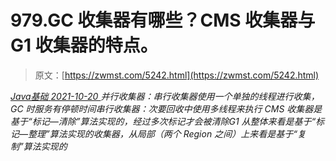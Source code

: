 <!--yml
category: 未分类
date: 0001-01-01 00:00:00
--->

# 979.GC 收集器有哪些？CMS 收集器与 G1 收集器的特点。

> 原文：[https://zwmst.com/5242.html](https://zwmst.com/5242.html)

   [ *Java基础* ](https://zwmst.com/java%e5%9f%ba%e7%a1%80)*[ <time datetime="2021-10-21T00:09:00+08:00"> 2021-10-20 </time> ](https://zwmst.com/5242.html)  并行收集器：串行收集器使用一个单独的线程进行收集，GC 时服务有停顿时间串行收集器：次要回收中使用多线程来执行
CMS 收集器是基于“标记—清除”算法实现的，经过多次标记才会被清除G1 从整体来看是基于“标记—整理”算法实现的收集器，从局部（两个 Region 之间）上来看是基于“复制”算法实现的*